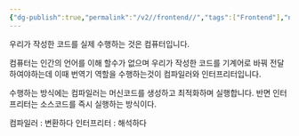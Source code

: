 ```yaml
---
{"dg-publish":true,"permalink":"/v2//frontend//","tags":["Frontend"],"noteIcon":""}
---
```


우리가 작성한 코드를 실제 수행하는 것은 컴퓨터입니다.

컴퓨터는 인간의 언어를 이해 할수가 없으며 우리가 작성한 코드를 기계어로 바꿔 전달 하여야하는데
이때 번역기 역할을 수행하는것이 컴파일러와 인터프리터입니다.

수행하는 방식에는 컴파일러는 머신코드를 생성하고 최적화하며 실행합니다.
반면 인터프리터는 소스코드를 즉시 실행하는 방식이다.

컴파일러 : 변환하다
인터프리터 : 해석하다
